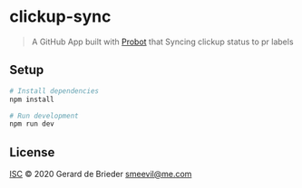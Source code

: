 # clickup-sync

> A GitHub App built with [Probot](https://github.com/probot/probot) that Syncing clickup status to pr labels

## Setup

```sh
# Install dependencies
npm install

# Run development
npm run dev
```

## License

[ISC](LICENSE) © 2020 Gerard de Brieder <smeevil@me.com>
